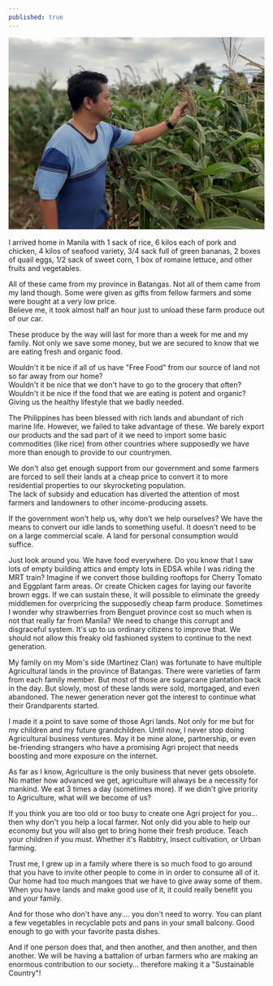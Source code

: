 ```yaml
---
published: true
---
```

![Food](/images/Agri.jpg)

I arrived home in Manila with 1 sack of rice, 6 kilos each of pork and chicken, 4 kilos of seafood variety, 3/4 sack full of green bananas, 2 boxes of quail eggs, 1/2 sack of sweet corn,  1 box of romaine lettuce, and other fruits and vegetables.

All of these came from my province in Batangas. Not all of them came from my land though. Some were given as gifts from fellow farmers and some were bought at a very low price.   
Believe me, it took almost half an hour just to unload these farm produce out of our car.

These produce by the way will last for more than a week for me and my family. Not only we save some money, but we are secured to know that we are eating fresh and organic food.

Wouldn't it be nice if all of us have "Free Food" from our source of land not so far away from our home?  
Wouldn't it be nice that we don't have to go to the grocery that often?   
Wouldn't it be nice if the food that we are eating is potent and organic? Giving us the healthy lifestyle that we badly needed.

The Philippines has been blessed with rich lands and abundant of rich marine life. However, we failed to take advantage of these. 
We barely export our products and the sad part of it we need to import some basic commodities (like rice) from other countries where supposedly we have more than enough to provide to our countrymen.

We don't also get enough support from our government and some farmers are forced to sell their lands at a cheap price to convert it to more residential properties to our skyrocketing population.   
The lack of subsidy and education has diverted the attention of most farmers and landowners to other income-producing assets.

If the government won't help us, why don't we help ourselves? 
We have the means to convert our idle lands to something useful. It doesn't need to be on a large commercial scale. 
A land for personal consumption would suffice. 

Just look around you. We have food everywhere. 
Do you know that I saw lots of empty building attics and empty lots in EDSA while I was riding the MRT train?
Imagine if we convert those building rooftops for Cherry Tomato and Eggplant farm areas.
Or create Chicken cages for laying our favorite brown eggs. 
If we can sustain these, it will possible to eliminate the greedy middlemen for overpricing the supposedly cheap farm produce.
Sometimes I wonder why strawberries from Benguet province cost so much when is not that really far from Manila? We need to change this corrupt and disgraceful system.
It's up to us ordinary citizens to improve that. We should not allow this freaky old fashioned system to continue to the next generation.

My family on my Mom's side (Martinez Clan) was fortunate to have multiple Agricultural lands in the province of Batangas. There were varieties of farm from each family member. 
But most of those are sugarcane plantation back in the day.
But slowly, most of these lands were sold, mortgaged, and even abandoned.
The newer generation never got the interest to continue what their Grandparents started.

I made it a point to save some of those Agri lands. Not only for me but for my children and my future grandchildren.
Until now, I never stop doing Agricultural business ventures. May it be mine alone, partnership, or even be-friending strangers who have a promising Agri project that needs boosting and more exposure on the internet. 

As far as I know, Agriculture is the only business that never gets obsolete. No matter how advanced we get, agriculture will always be a necessity for mankind.
We eat 3 times a day (sometimes more). If we didn't give priority to Agriculture, what will we become of us?

If you think you are too old or too busy to create one Agri project for you... then why don't you help a local farmer. 
Not only did you able to help our economy but you will also get to bring home their fresh produce.
Teach your children if you must. Whether it's Rabbitry, Insect cultivation, or Urban farming.

Trust me, I grew up in a family where there is so much food to go around that you have to invite other people to come in in order to consume all of it. 
Our home had too much mangoes that we have to give away some of them. When you have lands and make good use of it, it could really benefit you and your family.

And for those who don't have any.... you don't need to worry. You can plant a few vegetables in recyclable pots and pans in your small balcony. Good enough to go with your favorite pasta dishes.

And if one person does that, and then another, and then another, and then another. 
We will be having a battalion of urban farmers who are making an enormous contribution to our society... therefore making it a "Sustainable Country"!  
